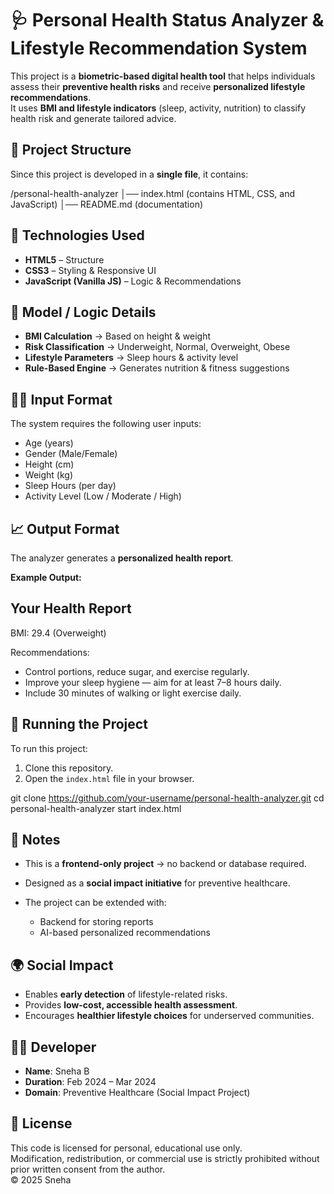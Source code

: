 # 🩺 Personal Health Status Analyzer & Lifestyle Recommendation System  

This project is a **biometric-based digital health tool** that helps individuals assess their **preventive health risks** and receive **personalized lifestyle recommendations**.  
It uses **BMI and lifestyle indicators** (sleep, activity, nutrition) to classify health risk and generate tailored advice.  
## 📁 Project Structure  

Since this project is developed in a **single file**, it contains:  

/personal-health-analyzer
│── index.html   (contains HTML, CSS, and JavaScript)
│── README.md    (documentation)



## 🧰 Technologies Used  

- **HTML5** – Structure  
- **CSS3** – Styling & Responsive UI  
- **JavaScript (Vanilla JS)** – Logic & Recommendations  

## 🧪 Model / Logic Details  

- **BMI Calculation** → Based on height & weight  
- **Risk Classification** → Underweight, Normal, Overweight, Obese  
- **Lifestyle Parameters** → Sleep hours & activity level  
- **Rule-Based Engine** → Generates nutrition & fitness suggestions  


## 🏋️‍♀️ Input Format  

The system requires the following user inputs:  

- Age (years)  
- Gender (Male/Female)  
- Height (cm)  
- Weight (kg)  
- Sleep Hours (per day)  
- Activity Level (Low / Moderate / High)  


## 📈 Output Format  

The analyzer generates a **personalized health report**.  

**Example Output:**  



## Your Health Report

BMI: 29.4 (Overweight)

Recommendations:

* Control portions, reduce sugar, and exercise regularly.
* Improve your sleep hygiene — aim for at least 7–8 hours daily.
* Include 30 minutes of walking or light exercise daily.


## 🚀 Running the Project  

To run this project:  

1. Clone this repository.  
2. Open the `index.html` file in your browser.  

git clone https://github.com/your-username/personal-health-analyzer.git
cd personal-health-analyzer
start index.html

## 📌 Notes

* This is a **frontend-only project** → no backend or database required.
* Designed as a **social impact initiative** for preventive healthcare.
* The project can be extended with:

  * Backend for storing reports
  * AI-based personalized recommendations

## 🌍 Social Impact

* Enables **early detection** of lifestyle-related risks.
* Provides **low-cost, accessible health assessment**.
* Encourages **healthier lifestyle choices** for underserved communities.

## 👩‍💻 Developer

* **Name**: Sneha B
* **Duration**: Feb 2024 – Mar 2024
* **Domain**: Preventive Healthcare (Social Impact Project)

## 📜 License

This code is licensed for personal, educational use only.  
Modification, redistribution, or commercial use is strictly prohibited without prior written consent from the author.  
© 2025 Sneha

